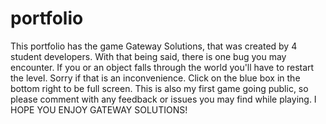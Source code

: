 # portfolio
This portfolio has the game Gateway Solutions, that was created by 4 student developers. With that being said, there is one bug you may encounter. If you or an object falls through the world you'll have to restart the level. Sorry if that is an inconvenience. Click on the blue box in the bottom right to be full screen. This is also my first game going public, so please comment with any feedback or issues you may find while playing. I HOPE YOU ENJOY GATEWAY SOLUTIONS!
